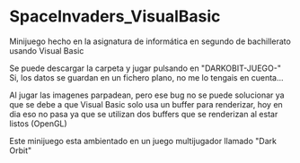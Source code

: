 # SpaceInvaders_VisualBasic
Minijuego hecho en la asignatura de informática en segundo de bachillerato usando Visual Basic 

Se puede descargar la carpeta y jugar pulsando en "DARKOBIT-JUEGO-" 
Si, los datos se guardan en un fichero plano, no me lo tengais en cuenta...

Al jugar las imagenes parpadean, pero ese bug no se puede solucionar ya que se debe a que Visual Basic
solo usa un buffer para renderizar, hoy en dia eso no pasa ya que se utilizan dos buffers que se 
renderizan al estar listos (OpenGL)

Este minijuego esta ambientado en un juego multijugador llamado "Dark Orbit" 

